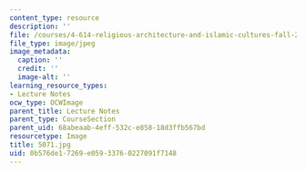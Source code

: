 ```yaml
---
content_type: resource
description: ''
file: /courses/4-614-religious-architecture-and-islamic-cultures-fall-2002/0b576de17269e05933760227091f7148_5071.jpg
file_type: image/jpeg
image_metadata:
  caption: ''
  credit: ''
  image-alt: ''
learning_resource_types:
- Lecture Notes
ocw_type: OCWImage
parent_title: Lecture Notes
parent_type: CourseSection
parent_uid: 68abeaab-4eff-532c-e858-18d3ffb567bd
resourcetype: Image
title: 5071.jpg
uid: 0b576de1-7269-e059-3376-0227091f7148
---
```

